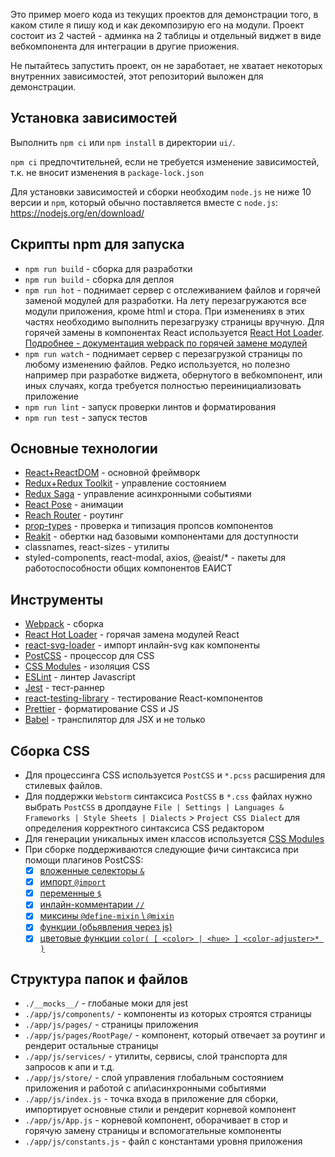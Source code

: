 Это пример моего кода из текущих проектов для демонстрации того, в каком стиле я пишу код и как декомпозирую его на модули.
Проект состоит из 2 частей - админка на 2 таблицы и отдельный виджет в виде вебкомпонента для интеграции в другие приожения.

Не пытайтесь запустить проект, он не заработает, не хватает некоторых внутренних зависимостей, этот репозиторий выложен для демонстрации.

## Установка зависимостей

Выполнить `npm ci` или `npm install` в директории `ui/`.

`npm ci` предпочтительней, если не требуется изменение зависимостей, т.к. не вносит изменения в `package-lock.json`

Для установки зависимостей и сборки необходим `node.js` не ниже 10 версии и `npm`,
который обычно поставляется вместе с `node.js`: https://nodejs.org/en/download/

## Скрипты npm для запуска
* `npm run build`   - сборка для разработки
* `npm run build`   - сборка для деплоя
* `npm run hot`     - поднимает сервер с отслеживанием файлов и горячей заменой модулей для разработки.
На лету перезагружаются все модули приложения, кроме html и стора.
При изменениях в этих частях необходимо выполнить перезагрузку страницы вручную.
Для горячей замены в компонентах React используется [React Hot Loader](http://gaearon.github.io/react-hot-loader/).
[Подробнее - документация webpack по горячей замене модулей](https://webpack.js.org/concepts/hot-module-replacement/)
* `npm run watch`   - поднимает сервер с перезагрузкой страницы по любому изменению файлов.
Редко используется, но полезно например при разработке виджета, обернутого в вебкомпонент, или иных случаях,
когда требуется полностью переинициализовать приложение
* `npm run lint`    - запуск проверки линтов и форматирования
* `npm run test`    - запуск тестов


## Основные технологии
* [React+ReactDOM](https://reactjs.org/) - основной фреймворк
* [Redux+Redux Toolkit](https://redux-toolkit.js.org/) - управление состоянием
* [Redux Saga](https://redux-saga.js.org/) - управление асинхронными событиями
* [React Pose](https://popmotion.io/pose/) - анимации
* [Reach Router](https://reach.tech/router) - роутинг
* [prop-types](https://www.npmjs.com/package/prop-types) - проверка и типизация пропсов компонентов
* [Reakit](https://reakit.io/) - обертки над базовыми компонентами для доступности
* classnames, react-sizes - утилиты
* styled-components, react-modal, axios, @eaist/* - пакеты для работоспособности общих компонентов ЕАИСТ

## Инструменты
* [Webpack](https://webpack.js.org/) - сборка
* [React Hot Loader](http://gaearon.github.io/react-hot-loader/) - горячая замена модулей React
* [react-svg-loader](https://github.com/boopathi/react-svg-loader) - импорт инлайн-svg как компоненты
* [PostCSS](https://github.com/postcss/postcss) - процессор для CSS
* [CSS Modules](https://github.com/css-modules/css-modules) - изоляция CSS
* [ESLint](https://eslint.org/) - линтер Javascript
* [Jest](https://jestjs.io/) - тест-раннер
* [react-testing-library](https://testing-library.com/docs/react-testing-library/intro) - тестирование React-компонентов
* [Prettier](https://prettier.io/) - форматирование CSS и JS
* [Babel](https://babeljs.io/) - транспилятор для JSX и не только

## Сборка CSS
* Для процессинга CSS используется `PostCSS` и `*.pcss` расширения для стилевых файлов.
* Для поддержки `Webstorm` синтаксиса `PostCSS` в `*.css` файлах нужно выбрать `PostCSS` в дропдауне `File | Settings | Languages & Frameworks | Style Sheets | Dialects` > `Project CSS Dialect`
для определения корректного синтаксиса CSS редактором
* Для генерации уникальных имен классов используется [CSS Modules](https://github.com/css-modules/css-modules)
* При сборке поддерживаются следующие фичи синтаксиса при помощи плагинов PostCSS:
    * [x] [вложенные селекторы `&`](https://github.com/postcss/postcss-nested)
    * [x] [импорт `@import`](https://github.com/postcss/postcss-import)
    * [x] [переменные `$`](https://github.com/postcss/postcss-simple-vars)
    * [x] [инлайн-комментарии `//`](https://github.com/zoubin/postcss-comment)
    * [x] [миксины `@define-mixin` \ `@mixin`](https://github.com/postcss/postcss-mixins)
    * [x] [функции (обьявления через js)](https://github.com/andyjansson/postcss-functions)
    * [x] [цветовые функции `color( [ <color> | <hue> ] <color-adjuster>* )`](https://github.com/postcss/postcss-color-function)

## Структура папок и файлов
* `./__mocks__/` - глобаные моки для jest
* `./app/js/components/` - компоненты из которых строятся страницы
* `./app/js/pages/` - страницы приложения
* `./app/js/pages/RootPage/` - компонент, который отвечает за роутинг и рендерит остальные страницы
* `./app/js/services/` - утилиты, сервисы, слой транспорта для запросов к апи и т.д.
* `./app/js/store/` - слой управления глобальным состоянием приложения и работой с апи\асинхронными событиями
* `./app/js/index.js` - точка входа в приложение для сборки, импортирует основные стили и рендерит корневой компонент
* `./app/js/App.js` - корневой компонент, оборачивает в стор и горячую замену страницы и вспомогательные компоненты
* `./app/js/constants.js` - файл с константами уровня приложения
